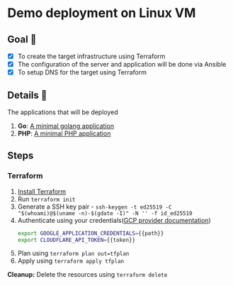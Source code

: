 # Demo deployment on Linux VM

## Goal :rocket:

- [x] To create the target infrastructure using Terraform
- [x] The configuration of the server and application will be done via Ansible
- [x] To setup DNS for the target using Terraform

## Details :memo:

The applications that will be deployed
1. **Go**: [A minimal golang application](https://github.com/PhilomathesInc/demo-applications/tree/main/minimal-go-app)
1. **PHP**: [A minimal PHP application](https://github.com/PhilomathesInc/demo-applications/tree/main/minimal-php-app)

## Steps

### Terraform
1. [Install Terraform](https://learn.hashicorp.com/tutorials/terraform/install-cli)
1. Run `terraform init`
1. Generate a SSH key pair - `ssh-keygen -t ed25519 -C "$(whoami)@$(uname -n)-$(gdate -I)" -N '' -f id_ed25519`
1. Authenticate using your credentials([GCP provider documentation](https://registry.terraform.io/providers/hashicorp/google/latest/docs/guides/getting_started#adding-credentials))
    ```sh
    export GOOGLE_APPLICATION_CREDENTIALS={{path}}
    export CLOUDFLARE_API_TOKEN={{token}}
    ```
1. Plan using `terraform plan out=tfplan`
1. Apply using `terraform apply tfplan`

**Cleanup:**
Delete the resources using `terraform delete`

